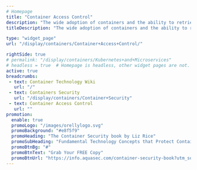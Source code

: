 ```yaml
---
# Homepage
title: "Container Access Control"
description: "The wide adoption of containers and the ability to retrieve images from different sources impose strict security constraints. Containers leverage Linux kernel security facilities, such as namespaces, cgroups and Mandatory Access Control. This page gathers resources about container access control - deciding and enforcing who gets access to which container resources."
titleDescription: "The wide adoption of containers and the ability to retrieve images from different sources impose strict security constraints. Containers leverage Linux kernel security facilities, such as namespaces, cgroups and Mandatory Access Control. This page gathers resources about container access control - deciding and enforcing who gets access to which container resources." 

type: "widget_page"
url: "/display/containers/Container+Access+Control/" 

rightSide: true 
# permalink: "/display/containers/Kubernetes+and+Microservices"
# headless = true  # Homepage is headless, other widget pages are not.
active: true
breadcrumbs:
 - text: Container Technology Wiki
   url: "/"
 - text: Containers Security
   url: "/display/containers/Container+Security"
 - text: Container Access Control
   url: ""
promotion:
  enable: true
  promoLogo: "/images/orellylogo.svg"
  promoBackground: "#e8f5f9"
  promoHeading: "The Container Security book by Liz Rice"
  promoSubHeading: "Fundamental Technology Concepts that Protect Containerized Applications"
  promoBtnBg: "#"
  promoBtnText: "Grab Your FREE Copy"
  promoBtnUrl: "https://info.aquasec.com/container-security-book?utm_source=wiki"
---
```


